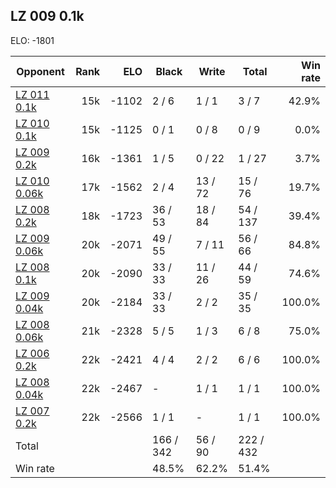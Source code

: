 ## LZ 009 0.1k ##

ELO: -1801

Opponent | Rank | ELO | Black | Write | Total | Win rate
---------|-----:|----:|-------|-------|-------|-------:
[LZ 011 0.1k](LZ%20011%200.1k.md) | 15k | -1102 | 2 / 6 | 1 / 1 | 3 / 7 | 42.9%
[LZ 010 0.1k](LZ%20010%200.1k.md) | 15k | -1125 | 0 / 1 | 0 / 8 | 0 / 9 | 0.0%
[LZ 009 0.2k](LZ%20009%200.2k.md) | 16k | -1361 | 1 / 5 | 0 / 22 | 1 / 27 | 3.7%
[LZ 010 0.06k](LZ%20010%200.06k.md) | 17k | -1562 | 2 / 4 | 13 / 72 | 15 / 76 | 19.7%
[LZ 008 0.2k](LZ%20008%200.2k.md) | 18k | -1723 | 36 / 53 | 18 / 84 | 54 / 137 | 39.4%
[LZ 009 0.06k](LZ%20009%200.06k.md) | 20k | -2071 | 49 / 55 | 7 / 11 | 56 / 66 | 84.8%
[LZ 008 0.1k](LZ%20008%200.1k.md) | 20k | -2090 | 33 / 33 | 11 / 26 | 44 / 59 | 74.6%
[LZ 009 0.04k](LZ%20009%200.04k.md) | 20k | -2184 | 33 / 33 | 2 / 2 | 35 / 35 | 100.0%
[LZ 008 0.06k](LZ%20008%200.06k.md) | 21k | -2328 | 5 / 5 | 1 / 3 | 6 / 8 | 75.0%
[LZ 006 0.2k](LZ%20006%200.2k.md) | 22k | -2421 | 4 / 4 | 2 / 2 | 6 / 6 | 100.0%
[LZ 008 0.04k](LZ%20008%200.04k.md) | 22k | -2467 | - | 1 / 1 | 1 / 1 | 100.0%
[LZ 007 0.2k](LZ%20007%200.2k.md) | 22k | -2566 | 1 / 1 | - | 1 / 1 | 100.0%
Total | | | 166 / 342 | 56 / 90 | 222 / 432 | 
Win rate| | | 48.5% | 62.2% | 51.4% | 
